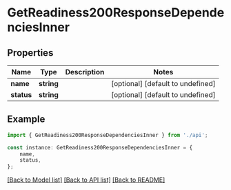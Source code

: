 # GetReadiness200ResponseDependenciesInner


## Properties

Name | Type | Description | Notes
------------ | ------------- | ------------- | -------------
**name** | **string** |  | [optional] [default to undefined]
**status** | **string** |  | [optional] [default to undefined]

## Example

```typescript
import { GetReadiness200ResponseDependenciesInner } from './api';

const instance: GetReadiness200ResponseDependenciesInner = {
    name,
    status,
};
```

[[Back to Model list]](../README.md#documentation-for-models) [[Back to API list]](../README.md#documentation-for-api-endpoints) [[Back to README]](../README.md)
